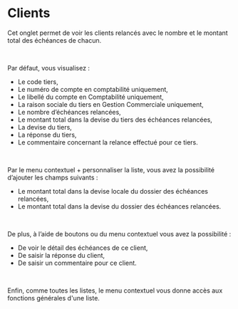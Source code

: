 # Clients

Cet onglet permet de voir les clients relancés avec le nombre et le 
 montant total des échéances de chacun.


 


Par défaut, vous visualisez :


* Le code tiers,
* Le numéro de compte 
 en comptabilité uniquement,
* Le libellé du compte 
 en Comptabilité uniquement,
* La raison sociale 
 du tiers en Gestion Commerciale uniquement,
* Le nombre d’échéances 
 relancées,
* Le montant total 
 dans la devise du tiers des échéances relancées,
* La devise du tiers,
* La réponse du tiers,
* Le commentaire 
 concernant la relance effectué pour ce tiers.


 


Par le menu contextuel + personnaliser la liste, vous avez la possibilité 
 d’ajouter les champs suivants :


* Le montant total 
 dans la devise locale du dossier des échéances relancées,
* Le montant total 
 dans la devise du dossier des échéances relancées.


 


De plus, à l’aide de boutons ou du menu contextuel vous avez la possibilité 
 :


* De voir le détail 
 des échéances de ce client,
* De saisir la réponse 
 du client,
* De saisir un commentaire 
 pour ce client.


 


Enfin, comme toutes les listes, le menu contextuel vous donne accès 
 aux fonctions générales d'une liste.


